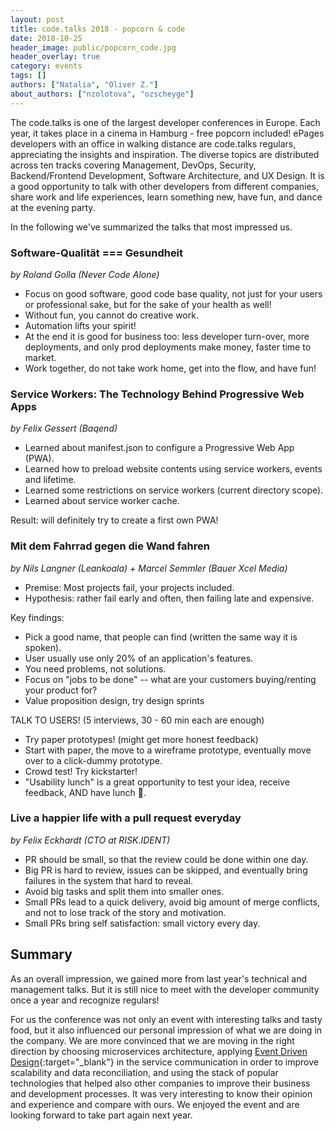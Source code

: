 ```yaml
---
layout: post
title: code.talks 2018 - popcorn & code
date: 2018-10-25
header_image: public/popcorn_code.jpg
header_overlay: true
category: events
tags: []
authors: ["Natalia", "Oliver Z."]
about_authors: ["nzolotova", "ozscheyge"]
---
```

The code.talks is one of the largest developer conferences in Europe.
Each year, it takes place in a cinema in Hamburg - free popcorn included!
ePages developers with an office in walking distance are code.talks regulars, appreciating the insights and inspiration.
The diverse topics are distributed across ten tracks covering Management, DevOps, Security, Backend/Frontend Development, Software Architecture, and UX Design.
It is a good opportunity to talk with other developers from different companies, share work and life experiences, learn something new, have fun, and dance at the evening party.

In the following we've summarized the talks that most impressed us.

### Software-Qualität === Gesundheit
*by Roland Golla (Never Code Alone)*

* Focus on good software, good code base quality, not just for your users or professional sake, but for the sake of your health as well!
* Without fun, you cannot do creative work.
* Automation lifts your spirit!
* At the end it is good for business too: less developer turn-over, more deployments, and only prod deployments make money, faster time to market.
* Work together, do not take work home, get into the flow, and have fun!

### Service Workers: The Technology Behind Progressive Web Apps
*by Felix Gessert (Baqend)*

* Learned about manifest.json to configure a Progressive Web App (PWA).
* Learned how to preload website contents using service workers, events and lifetime.
* Learned some restrictions on service workers (current directory scope).
* Learned about service worker cache.

Result: will definitely try to create a first own PWA!

### Mit dem Fahrrad gegen die Wand fahren
*by Nils Langner (Leankoala) + Marcel Semmler (Bauer Xcel Media)*

* Premise: Most projects fail, your projects included.
* Hypothesis: rather fail early and often, then failing late and expensive.

Key findings:

* Pick a good name, that people can find (written the same way it is spoken).
* User usually use only 20% of an application's features.
* You need problems, not solutions.
* Focus on "jobs to be done" -- what are your customers buying/renting your product for?
* Value proposition design, try design sprints

TALK TO USERS! (5 interviews, 30 - 60 min each are enough)

* Try paper prototypes! (might get more honest feedback)
* Start with paper, the move to a wireframe prototype, eventually move over to a click-dummy prototype.
* Crowd test! Try kickstarter!
* "Usability lunch" is a great opportunity to test your idea, receive feedback, AND have lunch 🙂.

### Live a happier life with a pull request everyday
*by Felix Eckhardt (CTO at RISK.IDENT)*

* PR should be small, so that the review could be done within one day.
* Big PR is hard to review, issues can be skipped, and eventually bring failures in the system that hard to reveal.
* Avoid big tasks and split them into smaller ones.
* Small PRs lead to a quick delivery, avoid big amount of merge conflicts, and not to lose track of the story and motivation.
* Small PRs bring self satisfaction: small victory every day.

## Summary

As an overall impression, we gained more from last year's technical and management talks.
But it is still nice to meet with the developer community once a year and recognize regulars!

For us the conference was not only an event with interesting talks and tasty food, but it also influenced our personal impression of what we are doing in the company.
We are more convinced that we are moving in the right direction by choosing microservices architecture, applying
[Event Driven Design](https://martinfowler.com/articles/201701-event-driven.html){:target="_blank"} in the service communication in order to improve scalability and data reconciliation, and using the stack of popular technologies that helped also other companies to improve their business and development processes.
It was very interesting to know their opinion and experience and compare with ours.
We enjoyed the event and are looking forward to take part again next year.
